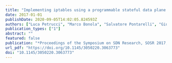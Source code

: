 ```yaml
---
title: "Implementing iptables using a programmable stateful data plane abstraction: Demo"
date: 2017-01-01
publishDate: 2020-09-05T14:02:05.824593Z
authors: ["Luca Petrucci", "Marco Bonola", "Salvatore Pontarelli", "Giuseppe Bianchi", "Roberto Bifulco"]
publication_types: ["1"]
abstract: ""
featured: false
publication: "*Proceedings of the Symposium on SDN Research, SOSR 2017, Santa Clara, CA, USA, April 3-4, 2017*"
url_pdf: "https://doi.org/10.1145/3050220.3063773"
doi: "10.1145/3050220.3063773"
---
```


